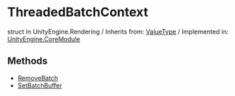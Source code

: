 # ThreadedBatchContext
struct in UnityEngine.Rendering
 / Inherits from: <a href="https://docs.unity3d.com/6000.0/Documentation/ScriptReference/ValueType.html" target="_blank">ValueType</a> / Implemented in: <a href="https://docs.unity3d.com/6000.0/Documentation/ScriptReference/UnityEngine.CoreModule.html" target="_blank">UnityEngine.CoreModule</a>
## Methods
- <a href="https://docs.unity3d.com/6000.0/Documentation/ScriptReference/ThreadedBatchContext.RemoveBatch.html" target="_blank">RemoveBatch</a>
- <a href="https://docs.unity3d.com/6000.0/Documentation/ScriptReference/ThreadedBatchContext.SetBatchBuffer.html" target="_blank">SetBatchBuffer</a>
